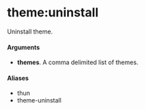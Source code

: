 # theme:uninstall

Uninstall theme.

#### Arguments

- **themes**. A comma delimited list of themes.

#### Aliases

- thun
- theme-uninstall

